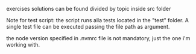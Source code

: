 exercises solutions can be found divided by topic inside src folder

Note for test script:
the script runs alla tests located in the "test" folder. A single test file can be executed passing the file path as argument.

the node version specified in .nvmrc file is not mandatory, just the one i'm working with.
